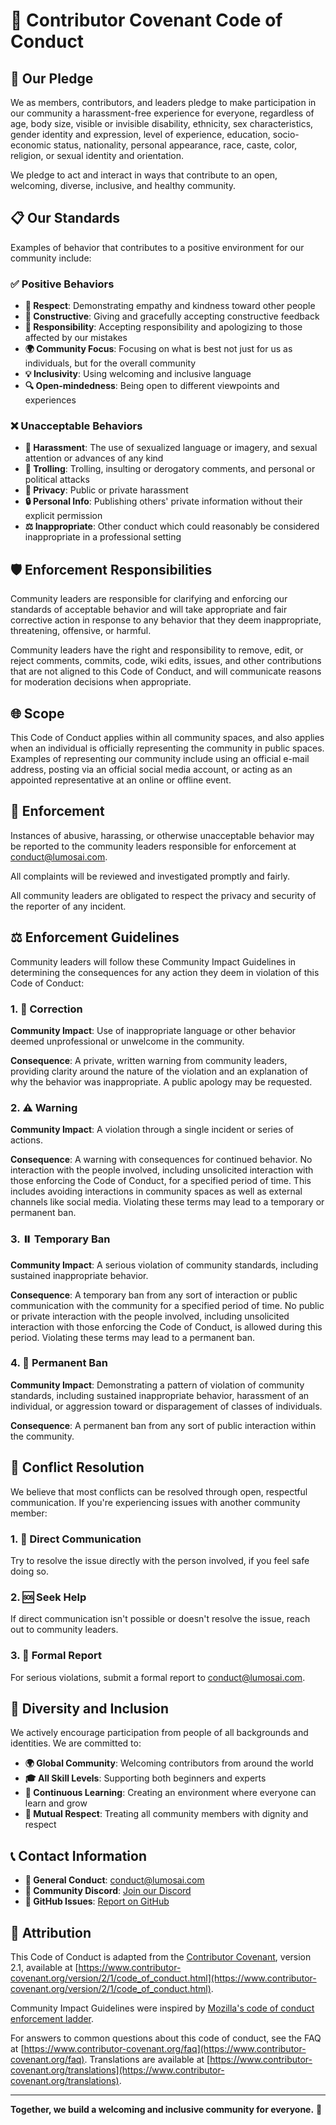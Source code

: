 # 🤝 Contributor Covenant Code of Conduct

## 🌟 Our Pledge

We as members, contributors, and leaders pledge to make participation in our community a harassment-free experience for everyone, regardless of age, body size, visible or invisible disability, ethnicity, sex characteristics, gender identity and expression, level of experience, education, socio-economic status, nationality, personal appearance, race, caste, color, religion, or sexual identity and orientation.

We pledge to act and interact in ways that contribute to an open, welcoming, diverse, inclusive, and healthy community.

## 📋 Our Standards

Examples of behavior that contributes to a positive environment for our community include:

### ✅ Positive Behaviors
- **🤝 Respect**: Demonstrating empathy and kindness toward other people
- **🎯 Constructive**: Giving and gracefully accepting constructive feedback
- **🙏 Responsibility**: Accepting responsibility and apologizing to those affected by our mistakes
- **🌍 Community Focus**: Focusing on what is best not just for us as individuals, but for the overall community
- **💡 Inclusivity**: Using welcoming and inclusive language
- **🔍 Open-mindedness**: Being open to different viewpoints and experiences

### ❌ Unacceptable Behaviors
- **🚫 Harassment**: The use of sexualized language or imagery, and sexual attention or advances of any kind
- **🎯 Trolling**: Trolling, insulting or derogatory comments, and personal or political attacks
- **📧 Privacy**: Public or private harassment
- **🔒 Personal Info**: Publishing others' private information without their explicit permission
- **⚖️ Inappropriate**: Other conduct which could reasonably be considered inappropriate in a professional setting

## 🛡️ Enforcement Responsibilities

Community leaders are responsible for clarifying and enforcing our standards of acceptable behavior and will take appropriate and fair corrective action in response to any behavior that they deem inappropriate, threatening, offensive, or harmful.

Community leaders have the right and responsibility to remove, edit, or reject comments, commits, code, wiki edits, issues, and other contributions that are not aligned to this Code of Conduct, and will communicate reasons for moderation decisions when appropriate.

## 🌐 Scope

This Code of Conduct applies within all community spaces, and also applies when an individual is officially representing the community in public spaces. Examples of representing our community include using an official e-mail address, posting via an official social media account, or acting as an appointed representative at an online or offline event.

## 📢 Enforcement

Instances of abusive, harassing, or otherwise unacceptable behavior may be reported to the community leaders responsible for enforcement at [conduct@lumosai.com](mailto:conduct@lumosai.com).

All complaints will be reviewed and investigated promptly and fairly.

All community leaders are obligated to respect the privacy and security of the reporter of any incident.

## ⚖️ Enforcement Guidelines

Community leaders will follow these Community Impact Guidelines in determining the consequences for any action they deem in violation of this Code of Conduct:

### 1. 📝 Correction
**Community Impact**: Use of inappropriate language or other behavior deemed unprofessional or unwelcome in the community.

**Consequence**: A private, written warning from community leaders, providing clarity around the nature of the violation and an explanation of why the behavior was inappropriate. A public apology may be requested.

### 2. ⚠️ Warning
**Community Impact**: A violation through a single incident or series of actions.

**Consequence**: A warning with consequences for continued behavior. No interaction with the people involved, including unsolicited interaction with those enforcing the Code of Conduct, for a specified period of time. This includes avoiding interactions in community spaces as well as external channels like social media. Violating these terms may lead to a temporary or permanent ban.

### 3. ⏸️ Temporary Ban
**Community Impact**: A serious violation of community standards, including sustained inappropriate behavior.

**Consequence**: A temporary ban from any sort of interaction or public communication with the community for a specified period of time. No public or private interaction with the people involved, including unsolicited interaction with those enforcing the Code of Conduct, is allowed during this period. Violating these terms may lead to a permanent ban.

### 4. 🚫 Permanent Ban
**Community Impact**: Demonstrating a pattern of violation of community standards, including sustained inappropriate behavior, harassment of an individual, or aggression toward or disparagement of classes of individuals.

**Consequence**: A permanent ban from any sort of public interaction within the community.

## 🤝 Conflict Resolution

We believe that most conflicts can be resolved through open, respectful communication. If you're experiencing issues with another community member:

### 1. 💬 Direct Communication
Try to resolve the issue directly with the person involved, if you feel safe doing so.

### 2. 🆘 Seek Help
If direct communication isn't possible or doesn't resolve the issue, reach out to community leaders.

### 3. 📧 Formal Report
For serious violations, submit a formal report to [conduct@lumosai.com](mailto:conduct@lumosai.com).

## 🌈 Diversity and Inclusion

We actively encourage participation from people of all backgrounds and identities. We are committed to:

- **🌍 Global Community**: Welcoming contributors from around the world
- **🎓 All Skill Levels**: Supporting both beginners and experts
- **🔄 Continuous Learning**: Creating an environment where everyone can learn and grow
- **🤝 Mutual Respect**: Treating all community members with dignity and respect

## 📞 Contact Information

- **📧 General Conduct**: [conduct@lumosai.com](mailto:conduct@lumosai.com)
- **💬 Community Discord**: [Join our Discord](https://discord.gg/lumosai)
- **🐛 GitHub Issues**: [Report on GitHub](https://github.com/louloulin/lumos.ai/issues)

## 🙏 Attribution

This Code of Conduct is adapted from the [Contributor Covenant](https://www.contributor-covenant.org), version 2.1, available at [https://www.contributor-covenant.org/version/2/1/code_of_conduct.html](https://www.contributor-covenant.org/version/2/1/code_of_conduct.html).

Community Impact Guidelines were inspired by [Mozilla's code of conduct enforcement ladder](https://github.com/mozilla/diversity).

For answers to common questions about this code of conduct, see the FAQ at [https://www.contributor-covenant.org/faq](https://www.contributor-covenant.org/faq). Translations are available at [https://www.contributor-covenant.org/translations](https://www.contributor-covenant.org/translations).

---

**Together, we build a welcoming and inclusive community for everyone.** 🌟

